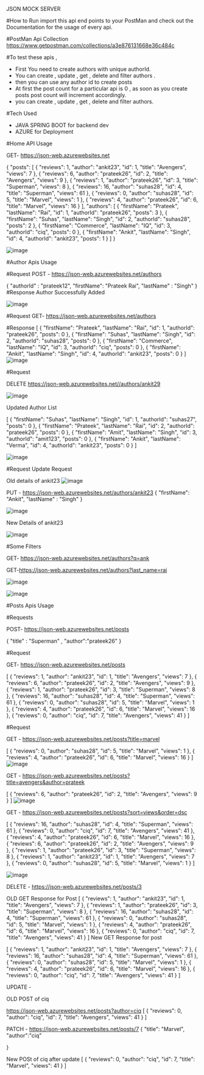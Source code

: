 JSON MOCK SERVER

#How to Run
import this api end points to your PostMan and check out the Documentation for the usage of every api.

#PostMan Api Collection
https://www.getpostman.com/collections/a3e876131668e36c484c

#To test these apis ,
- First You need to create authors with unique authorId.
- You can create , update , get ,  delete and filter  authors .
- then you can use any author id to create posts 
- At first the post count for a particular api is 0 , as soon as you create posts post count will increment accordingly.
- you can create , update , get , delete and filter authors. 

#Tech Used  
- JAVA SPRING BOOT for backend dev
- AZURE for Deployment

#Home API Usage 

GET- https://json-web.azurewebsites.net

{
    "posts": [
        {
            "reviews": 1,
            "author": "ankit23",
            "id": 1,
            "title": "Avengers",
            "views": 7
        },
        {
            "reviews": 6,
            "author": "prateek26",
            "id": 2,
            "title": "Avengers",
            "views": 9
        },
        {
            "reviews": 1,
            "author": "prateek26",
            "id": 3,
            "title": "Superman",
            "views": 8
        },
        {
            "reviews": 16,
            "author": "suhas28",
            "id": 4,
            "title": "Superman",
            "views": 61
        },
        {
            "reviews": 0,
            "author": "suhas28",
            "id": 5,
            "title": "Marvel",
            "views": 1
        },
        {
            "reviews": 4,
            "author": "prateek26",
            "id": 6,
            "title": "Marvel",
            "views": 16
        }
    ],
    "authors": [
        {
            "firstName": "Prateek",
            "lastName": "Rai",
            "id": 1,
            "authorId": "prateek26",
            "posts": 3
        },
        {
            "firstName": "Suhas",
            "lastName": "Singh",
            "id": 2,
            "authorId": "suhas28",
            "posts": 2
        },
        {
            "firstName": "Commerce",
            "lastName": "IQ",
            "id": 3,
            "authorId": "ciq",
            "posts": 0
        },
        {
            "firstName": "Ankit",
            "lastName": "Singh",
            "id": 4,
            "authorId": "ankit23",
            "posts": 1
        }
    ]
}

![image](https://user-images.githubusercontent.com/35877862/121785567-26d80d80-cbd8-11eb-8c37-49f985b8848e.png)



#Author Apis Usage 

#Request 
POST - https://json-web.azurewebsites.net/authors

{
    "authorId" : "prateek12",
    "firstName": "Prateek Rai", 
    "lastName" : "Singh"
}
#Response
Author Successfully Added

![image](https://user-images.githubusercontent.com/35877862/121784752-63edd100-cbd3-11eb-8e26-54431f0f29e1.png)

#Request
GET- https://json-web.azurewebsites.net/authors

#Response 
[
    {
        "firstName": "Prateek",
        "lastName": "Rai",
        "id": 1,
        "authorId": "prateek26",
        "posts": 0
    },
    {
        "firstName": "Suhas",
        "lastName": "Singh",
        "id": 2,
        "authorId": "suhas28",
        "posts": 0
    },
    {
        "firstName": "Commerce",
        "lastName": "IQ",
        "id": 3,
        "authorId": "ciq",
        "posts": 0
    },
    {
        "firstName": "Ankit",
        "lastName": "Singh",
        "id": 4,
        "authorId": "ankit23",
        "posts": 0
    }
]
![image](https://user-images.githubusercontent.com/35877862/121784835-e8d8ea80-cbd3-11eb-9784-caf5a8d2579e.png)


#Request

DELETE https://json-web.azurewebsites.net//authors/ankit29

![image](https://user-images.githubusercontent.com/35877862/121784932-846a5b00-cbd4-11eb-8d1c-9b9231970568.png)

Updated Author List

[
    {
        "firstName": "Suhas",
        "lastName": "Singh",
        "id": 1,
        "authorId": "suhas27",
        "posts": 0
    },
    {
        "firstName": "Prateek",
        "lastName": "Rai",
        "id": 2,
        "authorId": "prateek26",
        "posts": 0
    },
    {
        "firstName": "Amit",
        "lastName": "Singh",
        "id": 3,
        "authorId": "amit123",
        "posts": 0
    },
    {
        "firstName": "Ankit",
        "lastName": "Verma",
        "id": 4,
        "authorId": "ankit23",
        "posts": 0
    }
]

![image](https://user-images.githubusercontent.com/35877862/121784986-c85d6000-cbd4-11eb-930e-f06b63158552.png)


#Request
Update Request

Old details of ankit23
![image](https://user-images.githubusercontent.com/35877862/121785011-efb42d00-cbd4-11eb-8da9-2fd3872e424d.png)

PUT - https://json-web.azurewebsites.net/authors/ankit23
{
    "firstName": "Ankit", 
    "lastName" : "Singh"
}

![image](https://user-images.githubusercontent.com/35877862/121785034-107c8280-cbd5-11eb-8b36-38659a03cc48.png)

New Details of ankit23

![image](https://user-images.githubusercontent.com/35877862/121785065-4588d500-cbd5-11eb-8382-8ff7939a40cc.png)


#Some Filters 

GET- https://json-web.azurewebsites.net/authors?q=ank

GET-https://json-web.azurewebsites.net/authors?last_name=rai

![image](https://user-images.githubusercontent.com/35877862/121785097-6a7d4800-cbd5-11eb-81fa-334dabb8486a.png)

![image](https://user-images.githubusercontent.com/35877862/121785127-9ef10400-cbd5-11eb-855c-8ec6112e5ff1.png)


#Posts Apis Usage 

#Requests

POST- https://json-web.azurewebsites.net/posts

{
    "title" : "Superman" ,
    "author":"prateek26" 
}

#Request 

GET- https://json-web.azurewebsites.net/posts

[
    {
        "reviews": 1,
        "author": "ankit23",
        "id": 1,
        "title": "Avengers",
        "views": 7
    },
    {
        "reviews": 6,
        "author": "prateek26",
        "id": 2,
        "title": "Avengers",
        "views": 9
    },
    {
        "reviews": 1,
        "author": "prateek26",
        "id": 3,
        "title": "Superman",
        "views": 8
    },
    {
        "reviews": 16,
        "author": "suhas28",
        "id": 4,
        "title": "Superman",
        "views": 61
    },
    {
        "reviews": 0,
        "author": "suhas28",
        "id": 5,
        "title": "Marvel",
        "views": 1
    },
    {
        "reviews": 4,
        "author": "prateek26",
        "id": 6,
        "title": "Marvel",
        "views": 16
    },
    {
        "reviews": 0,
        "author": "ciq",
        "id": 7,
        "title": "Avengers",
        "views": 41
    }
]


#Request

GET - https://json-web.azurewebsites.net/posts?title=marvel

[
    {
        "reviews": 0,
        "author": "suhas28",
        "id": 5,
        "title": "Marvel",
        "views": 1
    },
    {
        "reviews": 4,
        "author": "prateek26",
        "id": 6,
        "title": "Marvel",
        "views": 16
    }
]
![image](https://user-images.githubusercontent.com/35877862/121785703-f6dd3a00-cbd8-11eb-863a-fe17210a0712.png)


GET - https://json-web.azurewebsites.net/posts?title=avengers&author=prateek

[
    {
        "reviews": 6,
        "author": "prateek26",
        "id": 2,
        "title": "Avengers",
        "views": 9
    }
]
![image](https://user-images.githubusercontent.com/35877862/121785732-1d02da00-cbd9-11eb-8e50-86ffd913497f.png)


GET - https://json-web.azurewebsites.net/posts?sort=views&order=dsc

[
    {
        "reviews": 16,
        "author": "suhas28",
        "id": 4,
        "title": "Superman",
        "views": 61
    },
    {
        "reviews": 0,
        "author": "ciq",
        "id": 7,
        "title": "Avengers",
        "views": 41
    },
    {
        "reviews": 4,
        "author": "prateek26",
        "id": 6,
        "title": "Marvel",
        "views": 16
    },
    {
        "reviews": 6,
        "author": "prateek26",
        "id": 2,
        "title": "Avengers",
        "views": 9
    },
    {
        "reviews": 1,
        "author": "prateek26",
        "id": 3,
        "title": "Superman",
        "views": 8
    },
    {
        "reviews": 1,
        "author": "ankit23",
        "id": 1,
        "title": "Avengers",
        "views": 7
    },
    {
        "reviews": 0,
        "author": "suhas28",
        "id": 5,
        "title": "Marvel",
        "views": 1
    }
]

![image](https://user-images.githubusercontent.com/35877862/121785742-3f94f300-cbd9-11eb-96a4-6876528cf428.png)


DELETE - https://json-web.azurewebsites.net/posts/3


OLD GET Response for Post 
[
    {
        "reviews": 1,
        "author": "ankit23",
        "id": 1,
        "title": "Avengers",
        "views": 7
    },
    {
        "reviews": 1,
        "author": "prateek26",
        "id": 3,
        "title": "Superman",
        "views": 8
    },
    {
        "reviews": 16,
        "author": "suhas28",
        "id": 4,
        "title": "Superman",
        "views": 61
    },
    {
        "reviews": 0,
        "author": "suhas28",
        "id": 5,
        "title": "Marvel",
        "views": 1
    },
    {
        "reviews": 4,
        "author": "prateek26",
        "id": 6,
        "title": "Marvel",
        "views": 16
    },
    {
        "reviews": 0,
        "author": "ciq",
        "id": 7,
        "title": "Avengers",
        "views": 41
    }
]
New GET Response for post

[
    {
        "reviews": 1,
        "author": "ankit23",
        "id": 1,
        "title": "Avengers",
        "views": 7
    },
    {
        "reviews": 16,
        "author": "suhas28",
        "id": 4,
        "title": "Superman",
        "views": 61
    },
    {
        "reviews": 0,
        "author": "suhas28",
        "id": 5,
        "title": "Marvel",
        "views": 1
    },
    {
        "reviews": 4,
        "author": "prateek26",
        "id": 6,
        "title": "Marvel",
        "views": 16
    },
    {
        "reviews": 0,
        "author": "ciq",
        "id": 7,
        "title": "Avengers",
        "views": 41
    }
]

UPDATE - 

OLD POST of ciq

https://json-web.azurewebsites.net/posts?author=ciq
[
    {
        "reviews": 0,
        "author": "ciq",
        "id": 7,
        "title": "Avengers",
        "views": 41
    }
]

PATCH  - https://json-web.azurewebsites.net/posts/7
{
   "title": "Marvel",
   "author":"ciq"

}

New POSt of ciq after update 
[
    {
        "reviews": 0,
        "author": "ciq",
        "id": 7,
        "title": "Marvel",
        "views": 41
    }
]




